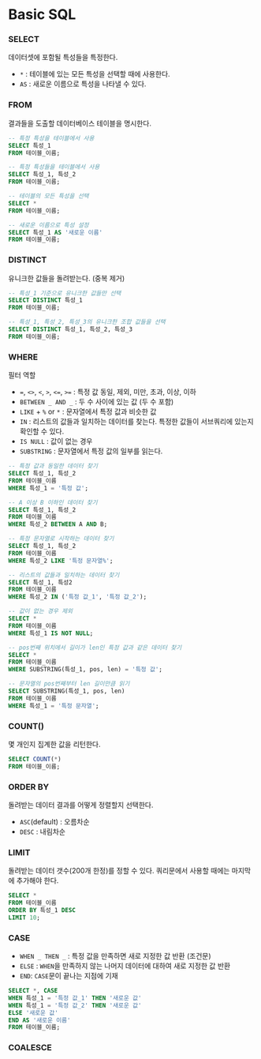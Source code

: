 # Basic SQL

### SELECT
데이터셋에 포함될 특성들을 특정한다. 
- `*` : 테이블에 있는 모든 특성을 선택할 때에 사용한다. 
- `AS` : 새로운 이름으로 특성을 나타낼 수 있다.   

### FROM 
결과들을 도출할 데이터베이스 테이블을 명시한다. 

```SQL
-- 특정 특성을 테이블에서 사용
SELECT 특성_1
FROM 테이블_이름;

-- 특정 특성들을 테이블에서 사용
SELECT 특성_1, 특성_2
FROM 테이블_이름;

-- 테이블의 모든 특성을 선택
SELECT *
FROM 테이블_이름;

-- 새로운 이름으로 특성 설정    
SELECT 특성_1 AS '새로운 이름'
FROM 테이블_이름;
```

### DISTINCT 
유니크한 값들을 돌려받는다. (중복 제거) 

```SQL
-- 특성_1 기준으로 유니크한 값들만 선택
SELECT DISTINCT 특성_1
FROM 테이블_이름;

-- 특성_1, 특성_2, 특성_3의 유니크한 조합 값들을 선택
SELECT DISTINCT 특성_1, 특성_2, 특성_3
FROM 테이블_이름;
``` 

### WHERE
필터 역할
- `=`, `<>`, `<`, `>`, `<=`, `>=` : 특정 값 동일, 제외, 미만, 초과, 이상, 이하 
- `BETWEEN _ AND _` : 두 수 사이에 있는 값 (두 수 포함) 
- `LIKE` + `%` or `*` : 문자열에서 특정 값과 비슷한 값 
- `IN` : 리스트의 값들과 일치하는 데이터를 찾는다. 특정한 값들이 서브쿼리에 있는지 확인할 수 있다. 
- `IS NULL` : 값이 없는 경우
- `SUBSTRING` : 문자열에서 특정 값의 일부를 읽는다.

```SQL
-- 특정 값과 동일한 데이터 찾기
SELECT 특성_1, 특성_2
FROM 테이블_이름
WHERE 특성_1 = '특정 값';

-- A 이상 B 이하인 데이터 찾기 
SELECT 특성_1, 특성_2
FROM 테이블_이름
WHERE 특성_2 BETWEEN A AND B;

-- 특정 문자열로 시작하는 데이터 찾기
SELECT 특성_1, 특성_2
FROM 테이블_이름
WHERE 특성_2 LIKE '특정 문자열%';

-- 리스트의 값들과 일치하는 데이터 찾기
SELECT 특성_1, 특성2
FROM 테이블_이름
WHERE 특성_2 IN ('특정 값_1', '특정 값_2');

-- 값이 없는 경우 제외 
SELECT *
FROM 테이블_이름
WHERE 특성_1 IS NOT NULL;

-- pos번째 위치에서 길이가 len인 특정 값과 같은 데이터 찾기
SELECT *
FROM 테이블_이름
WHERE SUBSTRING(특성_1, pos, len) = '특정 값';

-- 문자열의 pos번째부터 len 길이만큼 읽기
SELECT SUBSTRING(특성_1, pos, len)
FROM 테이블_이름
WHERE 특성_1 = '특정 문자열';
```

### COUNT()
몇 개인지 집계한 값을 리턴한다.

```SQL
SELECT COUNT(*)
FROM 테이블_이름;
```

### ORDER BY 
돌려받는 데이터 결과를 어떻게 정렬할지 선택한다. 
- `ASC`(default) : 오름차순 
-  `DESC` : 내림차순 

### LIMIT 
돌려받는 데이터 갯수(200개 한정)를 정할 수 있다. 쿼리문에서 사용할 때에는 마지막에 추가해야 한다. 

```SQL
SELECT *
FROM 테이블_이름
ORDER BY 특성_1 DESC
LIMIT 10;
```

### CASE
- `WHEN _ THEN _` : 특정 값을 만족하면 새로 지정한 값 반환 (조건문) 
- `ELSE` : `WHEN`을 만족하지 않는 나머지 데이터에 대하여 새로 지정한 값 반환 
- `END`: `CASE`문이 끝나는 지점에 기재 

```SQL
SELECT *, CASE 
WHEN 특성_1 = '특정 값_1' THEN '새로운 값'
WHEN 특성_1 = '특정 값_2' THEN '새로운 값'
ELSE '새로운 값' 
END AS '새로운 이름'
FROM 테이블_이름;
```

### COALESCE
 
 
